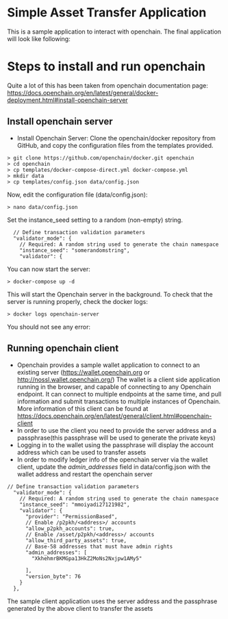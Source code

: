 # Simple Asset Transfer Application

This is a sample application to interact with openchain. The final application will look like following:

# Steps to install and run openchain
Quite a lot of this has been taken from openchain documentation page: https://docs.openchain.org/en/latest/general/docker-deployment.html#install-openchain-server

## Install openchain server
- Install Openchain Server: Clone the openchain/docker repository from GitHub, and copy the configuration files from the templates provided.

```
> git clone https://github.com/openchain/docker.git openchain
> cd openchain
> cp templates/docker-compose-direct.yml docker-compose.yml
> mkdir data
> cp templates/config.json data/config.json
```

Now, edit the configuration file (data/config.json):
```
> nano data/config.json
```
Set the instance_seed setting to a random (non-empty) string.

 ```
   // Define transaction validation parameters
   "validator_mode": {
     // Required: A random string used to generate the chain namespace
     "instance_seed": "somerandomstring",
     "validator": {
 ```
 
 
You can now start the server:

```
> docker-compose up -d
```
This will start the Openchain server in the background. To check that the server is running properly, check the docker logs:

```
> docker logs openchain-server
```
You should not see any error:

## Running openchain client
- Openchain provides a sample wallet application to connect to an existing server (https://wallet.openchain.org or http://nossl.wallet.openchain.org/) The wallet is a client side application running in the browser, and capable of connecting to any Openchain endpoint. It can connect to multiple endpoints at the same time, and pull information and submit transactions to multiple instances of Openchain. More information of this client can be found at https://docs.openchain.org/en/latest/general/client.html#openchain-client
- In order to use the client you need to provide the server address and a passphrase(this passphrase will be used to generate the private keys)
- Logging in to the wallet using the passphrase will display the account address which can be used to transfer assets
- In order to modify ledger info of the openchain server via the wallet client, update the *admin_addresses* field in data/config.json with the wallet address and restart the openchain server
```
// Define transaction validation parameters
  "validator_mode": {
    // Required: A random string used to generate the chain namespace
    "instance_seed": "mmoiyadi27121982",
    "validator": {
      "provider": "PermissionBased",
      // Enable /p2pkh/<address>/ accounts
      "allow_p2pkh_accounts": true,
      // Enable /asset/p2pkh/<address>/ accounts
      "allow_third_party_assets": true,
      // Base-58 addresses that must have admin rights
      "admin_addresses": [
        "XkhehmrBKMGpa13HkZ2MoNs2Nxjpw1AMy5"

      ],
      "version_byte": 76
    }
  },
  ```


The sample client application uses the server address and the passphrase generated by the above client to transfer the assets
